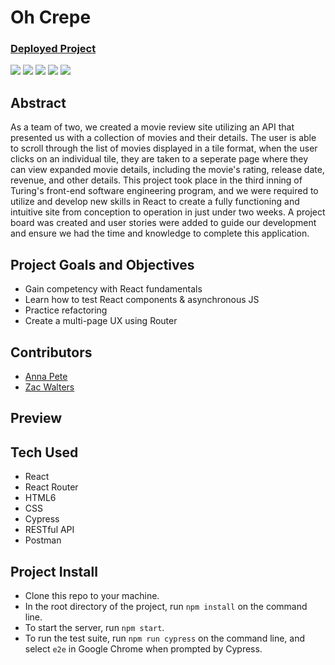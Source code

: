# Oh Crepe

### [Deployed Project](https://oh-crepe.vercel.app/)

<p align="left">
  <img src="https://img.shields.io/badge/React-20232A?style=for-the-badge&logo=react&logoColor=61DAFB" />
  <img src="https://img.shields.io/badge/React_Router-CA4245?style=for-the-badge&logo=react-router&logoColor=white" />
  <img src="https://img.shields.io/badge/Cypress.io-6e3596?style=for-the-badge" />
  <img src="https://img.shields.io/badge/HTML5-E34F26?style=for-the-badge&logo=html5&logoColor=white" />
  <img src="https://img.shields.io/badge/CSS-239120?&style=for-the-badge&logo=css3&logoColor=white">
</p>

## Abstract
As a team of two, we created a movie review site utilizing an API that presented us with a collection of movies and their details. The user is able to scroll through the list of movies displayed in a tile format, when the user clicks on an individual tile, they are taken to a seperate page where they can view expanded movie details, including the movie's rating, release date, revenue, and other details. This project took place in the third inning of Turing's front-end software engineering program, and we were required to utilize and develop new skills in React to create a fully functioning and intuitive site from conception to operation in just under two weeks. A project board was created and user stories were added to guide our development and ensure we had the time and knowledge to complete this application.


## Project Goals and Objectives
- Gain competency with React fundamentals
- Learn how to test React components & asynchronous JS
- Practice refactoring
- Create a multi-page UX using Router

## Contributors

- [Anna Pete](https://github.com/AnnaPete)
- [Zac Walters](https://github.com/zacwalters4)

## Preview

## Tech Used

- React
- React Router
- HTML6
- CSS
- Cypress
- RESTful API
- Postman

## Project Install
  - Clone this repo to your machine.
  - In the root directory of the project, run `npm install` on the command line.
  - To start the server, run `npm start`.
  - To run the test suite, run `npm run cypress` on the command line, and select `e2e` in Google Chrome when prompted by Cypress.

